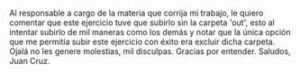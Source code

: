 Al responsable a cargo de la materia que corrija mi trabajo, le quiero comentar que este ejercicio tuve que subirlo sin la carpeta 'out', esto al intentar subirlo de mil maneras como los demás y notar que la única opción que me permitía subir este ejercicio con éxito era excluir dicha carpeta. Ojalá no les genere molestias, mil disculpas. Gracias por entender. Saludos, Juan Cruz. 
